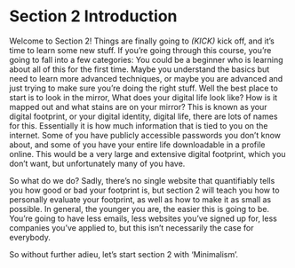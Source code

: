 # Section 2 Introduction

Welcome to Section 2! Things are finally going to *(KICK)* kick off, and it’s time to
learn some new stuff. If you’re going through this course, you’re going to fall into
a few categories: You could be a beginner who is learning about all of this for the
first time. Maybe you understand the basics but need to learn more advanced
techniques, or maybe you are advanced and just trying to make sure you’re
doing the right stuff. Well the best place to start is to look in the mirror, What
does your digital life look like? How is it mapped out and what stains are on your
mirror? This is known as your digital footprint, or your digital identity, digital life,
there are lots of names for this. Essentially it is how much information that is tied
to you on the internet. Some of you have publicly accessible passwords you don’t
know about, and some of you have your entire life downloadable in a profile
online. This would be a very large and extensive digital footprint, which you don’t
want, but unfortunately many of you have.

So what do we do? Sadly, there’s no single website that quantifiably tells you how
good or bad your footprint is, but section 2 will teach you how to personally
evaluate your footprint, as well as how to make it as small as possible. In general,
the younger you are, the easier this is going to be. You’re going to have less
emails, less websites you’ve signed up for, less companies you’ve applied to, but
this isn’t necessarily the case for everybody.

So without further adieu, let’s start section 2 with ‘Minimalism’.
